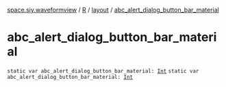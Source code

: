 [space.siy.waveformview](../../index.md) / [R](../index.md) / [layout](index.md) / [abc_alert_dialog_button_bar_material](./abc_alert_dialog_button_bar_material.md)

# abc_alert_dialog_button_bar_material

`static var abc_alert_dialog_button_bar_material: `[`Int`](https://kotlinlang.org/api/latest/jvm/stdlib/kotlin/-int/index.html)
`static var abc_alert_dialog_button_bar_material: `[`Int`](https://kotlinlang.org/api/latest/jvm/stdlib/kotlin/-int/index.html)